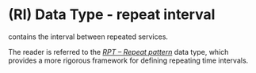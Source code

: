 # (RI) Data Type - repeat interval

contains the interval between repeated services.

The reader is referred to the [_RPT – Repeat pattern_](#a.2.67-rpt-repeat-pattern) data type, which provides a more rigorous framework for defining repeating time intervals.
